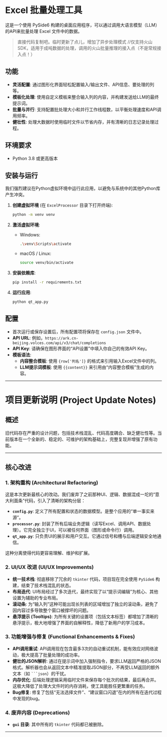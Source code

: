 
# Excel 批量处理工具

这是一个使用 PySide6 构建的桌面应用程序，可以通过调用大语言模型（LLM）的API来批量处理 Excel 文件中的数据。
> 直接代码复制吧。临时更新了点儿，增加了异步处理模式 //仅支持火山SDK，适用于成吨数据的处理，调用的火山批量推理的接入点（不是常规接入点！）

## 功能

- **灵活配置**: 通过图形化界面轻松配置输入/输出文件、API信息、要处理的列等。
- **模板化处理**: 使用自定义模板来整合输入列的内容，并构建发送给LLM的最终提示词。
- **批量与并行**: 支持配置批处理大小和并行工作线程数，以平衡处理速度和API调用频率。
- **健壮性**: 处理大数据时使用临时文件以节省内存，并有清晰的日志记录处理过程。

## 环境要求

- Python 3.8 或更高版本

## 安装与运行

我们强烈建议在Python虚拟环境中运行此应用，以避免与系统中的其他Python库产生冲突。

1.  **创建虚拟环境** (在 `ExcelProcessor` 目录下打开终端):
    ```bash
    python -m venv venv
    ```

2.  **激活虚拟环境**:
    -   Windows:
        ```bash
        .\venv\Scripts\activate
        ```
    -   macOS / Linux:
        ```bash
        source venv/bin/activate
        ```

3.  **安装依赖库**:
    ```bash
    pip install -r requirements.txt
    ```

4.  **运行应用**:
    ```bash
    python qt_app.py
    ```

## 配置

- 首次运行或保存设置后，所有配置项将保存在 `config.json` 文件中。
- **API URL**: 例如，`https://ark.cn-beijing.volces.com/api/v3/chat/completions`
- **API Key**: 请确保在图形界面的“API设置”中填入你自己的有效API Key。
- **模板语法**:
    -   **内容整合模板**: 使用 `{row['列名']}` 的格式来引用输入Excel文件中的列。
    -   **LLM提示词模板**: 使用 `{{content}}` 来引用由“内容整合模板”生成的内容。

---

# 项目更新说明 (Project Update Notes)

## 概述

旧代码存在严重的设计问题，包括技术栈混乱、代码高度耦合、缺乏健壮性等。当前版本在一个全新的、稳定的、可维护的架构基础上，完整复现并增强了原有功能。

---

## 核心改进

### 1. 架构重构 (Architectural Refactoring)

这是本次更新最核心的改动。我们废弃了之前那种UI、逻辑、数据混成一坨的“意大利面条”代码，引入了清晰的架构分层：

-   **`config.py`**: 定义了所有配置和状态的数据模型。是整个应用的“单一事实来源”。
-   **`processor.py`**: 封装了所有后端业务逻辑（读写Excel、调用API、数据处理）。它完全独立于UI，可以被任何界面（图形或命令行）调用。
-   **`qt_app.py`**: 只负责UI的展示和用户交互。它通过信号和槽与后端逻辑安全地通信。

这种分离使得代码更容易理解、维护和扩展。

### 2. UI/UX 改进 (UI/UX Improvements)

-   **统一技术栈**: 彻底移除了冗余的 `tkinter` 代码，项目现在完全使用 `PySide6` 构建，结束了技术栈混乱的状态。
-   **布局迭代**: UI布局经过了多次迭代，最终实现了以“提示词编辑”为核心、其他设置为辅助的专业布局。
-   **滚动条**: 为“输入列”这种可能出现长列表的区域增加了独立的滚动条，避免了因内容过多导致整个窗口被撑坏的问题。
-   **悬浮提示 (Tooltips)**: 为所有关键的设置项（包括文本标签）都增加了清晰的悬浮提示，极大地增强了界面的自解释性，降低了新用户的学习成本。

### 3. 功能增强与修复 (Functional Enhancements & Fixes)

-   **API调用重试**: API调用现在包含最多3次的自动重试机制，能有效应对网络波动，极大提高了批量处理的成功率。
-   **健壮的JSON解析**: 通过在提示词中加入强制指令，要求LLM返回严格的JSON格式。解析器也会从返回文本中精准提取JSON部分，不再受LLM返回的额外文本（如 ` ```json `）的干扰。
-   **内存优化**: 后端处理逻辑采用临时文件来保存每个批次的结果，最后再合并。这极大降低了处理大文件时的内存消耗，使工具能胜任更繁重的任务。
-   **Bug修复**: 修复了包括“无法选择文件”、“建议窗口闪退”在内的所有在迭代过程中发现的bug。

### 4. 废弃内容 (Deprecations)

-   **`gui` 目录**: 其中所有的 `tkinter` 代码都已被删除。


---

